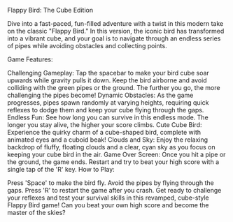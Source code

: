 Flappy Bird: The Cube Edition

Dive into a fast-paced, fun-filled adventure with a twist in this modern take on the classic "Flappy Bird." In this version, the iconic bird has transformed into a vibrant cube, and your goal is to navigate through an endless series of pipes while avoiding obstacles and collecting points.

Game Features:

Challenging Gameplay: Tap the spacebar to make your bird cube soar upwards while gravity pulls it down. Keep the bird airborne and avoid colliding with the green pipes or the ground. The further you go, the more challenging the pipes become!
Dynamic Obstacles: As the game progresses, pipes spawn randomly at varying heights, requiring quick reflexes to dodge them and keep your cube flying through the gaps.
Endless Fun: See how long you can survive in this endless mode. The longer you stay alive, the higher your score climbs.
Cute Cube Bird: Experience the quirky charm of a cube-shaped bird, complete with animated eyes and a cuboid beak!
Clouds and Sky: Enjoy the relaxing backdrop of fluffy, floating clouds and a clear, cyan sky as you focus on keeping your cube bird in the air.
Game Over Screen: Once you hit a pipe or the ground, the game ends. Restart and try to beat your high score with a single tap of the 'R' key.
How to Play:

Press 'Space' to make the bird fly.
Avoid the pipes by flying through the gaps.
Press 'R' to restart the game after you crash.
Get ready to challenge your reflexes and test your survival skills in this revamped, cube-style Flappy Bird game! Can you beat your own high score and become the master of the skies?
